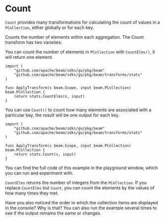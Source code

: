 <!--
Licensed under the Apache License, Version 2.0 (the "License");
you may not use this file except in compliance with the License.
You may obtain a copy of the License at
http://www.apache.org/licenses/LICENSE-2.0
Unless required by applicable law or agreed to in writing, software
distributed under the License is distributed on an "AS IS" BASIS,
WITHOUT WARRANTIES OR CONDITIONS OF ANY KIND, either express or implied.
See the License for the specific language governing permissions and
limitations under the License.
-->

# Count

`Count` provides many transformations for calculating the count of values in a `PCollection`, either globally or for each key.

Counts the number of elements within each aggregation. The Count transform has two varieties:

You can count the number of elements in ```PCollection``` with ```CountElms()```, it will return one element.

```
import (
	"github.com/apache/beam/sdks/go/pkg/beam"
	"github.com/apache/beam/sdks/go/pkg/beam/transforms/stats"
)

func ApplyTransform(s beam.Scope, input beam.PCollection) beam.PCollection {
	return stats.CountElms(s, input)
}
```

You can use ```Count()``` to count how many elements are associated with a particular key, the result will be one output for each key.

```
import (
	"github.com/apache/beam/sdks/go/pkg/beam"
	"github.com/apache/beam/sdks/go/pkg/beam/transforms/stats"
)

func ApplyTransform(s beam.Scope, input beam.PCollection) beam.PCollection {
	return stats.Count(s, input)
}
```

You can find the full code of this example in the playground window, which you can run and experiment with.

`CountElms` returns the number of integers from the `PCollection`. If you replace `CountElms` but `Count`, you can count the elements by the values of how many times they met.

Have you also noticed the order in which the collection items are displayed in the console? Why is that? You can also run the example several times to see if the output remains the same or changes.